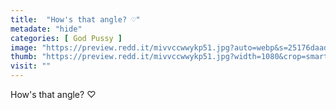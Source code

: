 ```yaml
---
title:  "How's that angle? ♡︎"
metadate: "hide"
categories: [ God Pussy ]
image: "https://preview.redd.it/mivvccwwykp51.jpg?auto=webp&s=25176daadf650832527c7cd00e562433031deef2"
thumb: "https://preview.redd.it/mivvccwwykp51.jpg?width=1080&crop=smart&auto=webp&s=23327fb4db08717f7d01060ebc2e7d0141139fc5"
visit: ""
---
```

How's that angle? ♡︎
